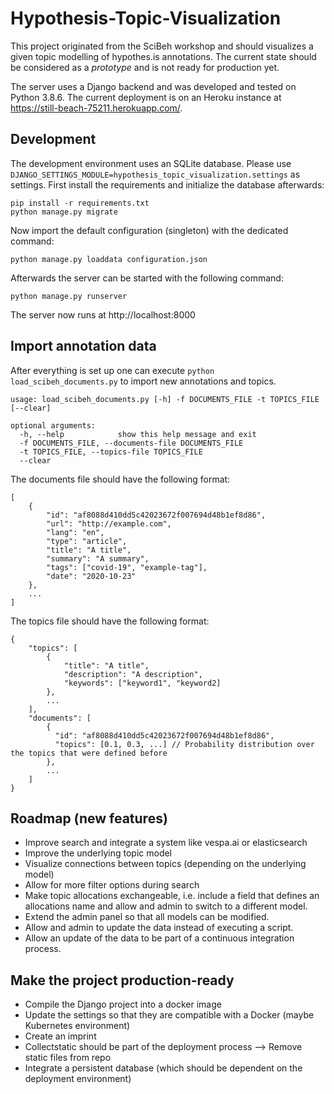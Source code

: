 # Hypothesis-Topic-Visualization

This project originated from the SciBeh workshop and should visualizes a given topic modelling of hypothes.is annotations. 
The current state should be considered as a *prototype* and is not ready for production yet.

The server uses a Django backend and was developed and tested on Python 3.8.6. The current deployment 
is on an Heroku instance at https://still-beach-75211.herokuapp.com/.

## Development
The development environment uses an SQLite database. Please use `DJANGO_SETTINGS_MODULE=hypothesis_topic_visualization.settings`
as settings. First install the requirements and initialize the database afterwards:
```
pip install -r requirements.txt
python manage.py migrate
```
Now import the default configuration (singleton) with the dedicated command:
```
python manage.py loaddata configuration.json
```
Afterwards the server can be started with the following command:
```
python manage.py runserver
```
The server now runs at http://localhost:8000

## Import annotation data
After everything is set up one can execute `python load_scibeh_documents.py` to import new annotations and topics.

```
usage: load_scibeh_documents.py [-h] -f DOCUMENTS_FILE -t TOPICS_FILE [--clear]

optional arguments:
  -h, --help            show this help message and exit
  -f DOCUMENTS_FILE, --documents-file DOCUMENTS_FILE
  -t TOPICS_FILE, --topics-file TOPICS_FILE
  --clear
```

The documents file should have the following format:
```
[
    {
        "id": "af8088d410dd5c42023672f007694d48b1ef8d86",
        "url": "http://example.com",
        "lang": "en",
        "type": "article",
        "title": "A title",
        "summary": "A summary",
        "tags": ["covid-19", "example-tag"],
        "date": "2020-10-23"
    },
    ...
]
```
The topics file should have the following format:
```
{
    "topics": [
        {
            "title": "A title",
            "description": "A description",
            "keywords": ["keyword1", "keyword2]
        },
        ...
    ],
    "documents": [
        {
          "id": "af8088d410dd5c42023672f007694d48b1ef8d86",
          "topics": [0.1, 0.3, ...] // Probability distribution over the topics that were defined before
        },
        ...
    ]
}
```

## Roadmap (new features)
* Improve search and integrate a system like vespa.ai or elasticsearch
* Improve the underlying topic model
* Visualize connections between topics (depending on the underlying model)
* Allow for more filter options during search
* Make topic allocations exchangeable, i.e. include a field that defines an allocations name and allow and admin
to switch to a different model.
* Extend the admin panel so that all models can be modified.
* Allow and admin to update the data instead of executing a script.
* Allow an update of the data to be part of a continuous integration process.

## Make the project production-ready
* Compile the Django project into a docker image
* Update the settings so that they are compatible with a Docker (maybe Kubernetes environment)
* Create an imprint
* Collectstatic should be part of the deployment process --> Remove static files from repo
* Integrate a persistent database (which should be dependent on the deployment environment)
